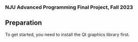 ### NJU Advanced Programming Final Project, Fall 2023

## Preparation
To get started, you need to install the Qt graphics library first.
